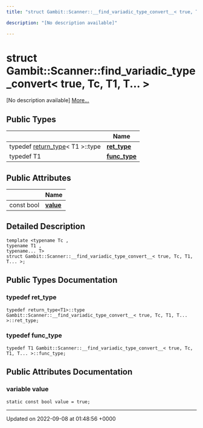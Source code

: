 ```yaml
---
title: "struct Gambit::Scanner::__find_variadic_type_convert__< true, Tc, T1, T... >"

description: "[No description available]"

---
```


# struct Gambit::Scanner::__find_variadic_type_convert__< true, Tc, T1, T... >



[No description available] [More...](#detailed-description)

## Public Types

|                | Name           |
| -------------- | -------------- |
| typedef [return_type](/documentation/code/classes/structgambit_1_1scanner_1_1return__type/)< T1 >::type | **[ret_type](/documentation/code/classes/structgambit_1_1scanner_1_1____find__variadic__type__convert_____3_01true_00_01tc_00_01t1_00_01t_8_8_8_01_4/#typedef-gambitscanner-find-variadic-type-convert-true-tc-t1-t-ret-type)**  |
| typedef T1 | **[func_type](/documentation/code/classes/structgambit_1_1scanner_1_1____find__variadic__type__convert_____3_01true_00_01tc_00_01t1_00_01t_8_8_8_01_4/#typedef-gambitscanner-find-variadic-type-convert-true-tc-t1-t-func-type)**  |

## Public Attributes

|                | Name           |
| -------------- | -------------- |
| const bool | **[value](/documentation/code/classes/structgambit_1_1scanner_1_1____find__variadic__type__convert_____3_01true_00_01tc_00_01t1_00_01t_8_8_8_01_4/#variable-gambitscanner-find-variadic-type-convert-true-tc-t1-t-value)**  |

## Detailed Description

```
template <typename Tc ,
typename T1 ,
typename... T>
struct Gambit::Scanner::__find_variadic_type_convert__< true, Tc, T1, T... >;
```

## Public Types Documentation

### typedef ret_type

```
typedef return_type<T1>::type Gambit::Scanner::__find_variadic_type_convert__< true, Tc, T1, T... >::ret_type;
```


### typedef func_type

```
typedef T1 Gambit::Scanner::__find_variadic_type_convert__< true, Tc, T1, T... >::func_type;
```


## Public Attributes Documentation

### variable value

```
static const bool value = true;
```


-------------------------------

Updated on 2022-09-08 at 01:48:56 +0000